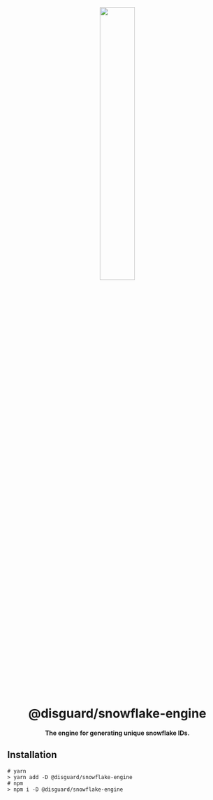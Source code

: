 <div align="center">
<img src="https://imgur.com/JSYF54V.png" align="center" width="40%" alt="">

# @disguard/snowflake-engine

**The engine for generating unique snowflake IDs.**

</div>

## Installation

```shell
# yarn
> yarn add -D @disguard/snowflake-engine
# npm 
> npm i -D @disguard/snowflake-engine
```
